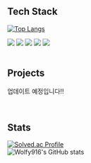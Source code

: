 ## **Tech Stack**
[![Top Langs](https://github-readme-stats.vercel.app/api/top-langs/?username=wolfy916&hide=java&layout=compact&theme=radical)](https://github.com/anuraghazra/github-readme-stats)
<div id="languages" style="font-size: 14px">
  <img src="https://img.shields.io/badge/html5-E34F26?style=for-the-badge&logo=html5&logoColor=white">
  <img src="https://img.shields.io/badge/css-1572B6?style=for-the-badge&logo=css3&logoColor=white">
  <img src="https://img.shields.io/badge/javascript-F7DF1E?style=for-the-badge&logo=javascript&logoColor=black">
  <img src="https://img.shields.io/badge/React.js-46CAF1?style=for-the-badge&logo=React&logoColor=white">
  <img src="https://img.shields.io/badge/Vue.js-4FC08D?style=for-the-badge&logo=Vue.js&logoColor=white">
</div>

<br>

## **Projects**
업데이트 예정입니다!!

<br>

## **Stats**
[![Solved.ac Profile](http://mazassumnida.wtf/api/v2/generate_badge?boj=rnjsxogud916)](https://solved.ac/rnjsxogud916/)
<br>
![Wolfy916's GitHub stats](https://github-readme-stats.vercel.app/api?username=wolfy916&show_icons=true&theme=radical)
